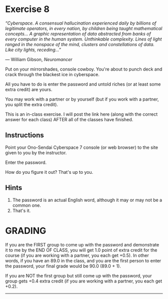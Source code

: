 # Exercise 8

_“Cyberspace. A consensual hallucination experienced daily by billions of legitimate operators, in every nation, by children being taught mathematical concepts... A graphic representation of data abstracted from banks of every computer in the human system. Unthinkable complexity. Lines of light ranged in the nonspace of the mind, clusters and constellations of data. Like city lights, receding...”_

― William Gibson, _Neuromancer_

Put on your mirrorshades, console cowboy.  You're about to punch deck and crack through the blackest ice in cyberspace.

All you have to do is enter the password and untold riches (or at least some extra credit) are yours.

You may work with a partner or by yourself (but if you work with a partner, you split the extra credit).

This is an in-class exercise.  I will post the link here (along with the correct answer for each class) AFTER all of the classes have finished.

## Instructions

Point your Ono-Sendai Cyberspace 7 console (or web browser) to the site given to you by the instructor.

Enter the password.

How do you figure it out?  That's up to you.

## Hints

1. The password is an actual English word, although it may or may not be a common one.
2. That's it.

# GRADING

If you are the FIRST group to come up with the password and demonstrate it to me by the END OF CLASS, you will get 1.0 point of extra credit for the course (if you are working with a partner, you each get +0.5).  In other words, if you have an 89.0 in the class, and you are the first person to enter the password, your final grade would be 90.0 (89.0 + 1).

If you are NOT the first group but still come up with the password, your group gets +0.4 extra credit (if you are working with a partner, you each get +0.2).

----